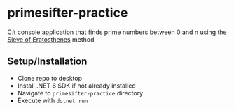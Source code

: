 # primesifter-practice
C# console application that finds prime numbers between 0 and n using the 
[Sieve of Eratosthenes](https://en.wikipedia.org/wiki/Sieve_of_Eratosthenes) 
method

## Setup/Installation
- Clone repo to desktop
- Install .NET 6 SDK if not already installed
- Navigate to `primesifter-practice` directory
- Execute with `dotnet run`
